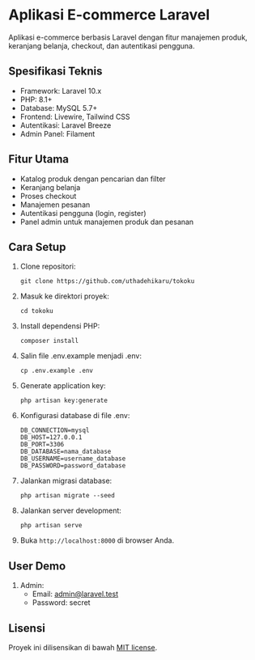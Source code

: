# Aplikasi E-commerce Laravel

Aplikasi e-commerce berbasis Laravel dengan fitur manajemen produk, keranjang belanja, checkout, dan autentikasi pengguna.

## Spesifikasi Teknis

- Framework: Laravel 10.x
- PHP: 8.1+
- Database: MySQL 5.7+
- Frontend: Livewire, Tailwind CSS
- Autentikasi: Laravel Breeze
- Admin Panel: Filament

## Fitur Utama

- Katalog produk dengan pencarian dan filter
- Keranjang belanja
- Proses checkout
- Manajemen pesanan
- Autentikasi pengguna (login, register)
- Panel admin untuk manajemen produk dan pesanan

## Cara Setup

1. Clone repositori:
   ```
   git clone https://github.com/uthadehikaru/tokoku
   ```

2. Masuk ke direktori proyek:
   ```
   cd tokoku
   ```

3. Install dependensi PHP:
   ```
   composer install
   ```

4. Salin file .env.example menjadi .env:
   ```
   cp .env.example .env
   ```

5. Generate application key:
   ```
   php artisan key:generate
   ```

6. Konfigurasi database di file .env:
   ```
   DB_CONNECTION=mysql
   DB_HOST=127.0.0.1
   DB_PORT=3306
   DB_DATABASE=nama_database
   DB_USERNAME=username_database
   DB_PASSWORD=password_database
   ```

7. Jalankan migrasi database:
   ```
   php artisan migrate --seed
   ```

8. Jalankan server development:
   ```
   php artisan serve
   ```

9. Buka `http://localhost:8000` di browser Anda.

## User Demo

1. Admin:
   - Email: admin@laravel.test
   - Password: secret

## Lisensi

Proyek ini dilisensikan di bawah [MIT license](https://opensource.org/licenses/MIT).
